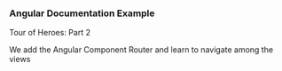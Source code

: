 ### Angular Documentation Example 

Tour of Heroes: Part 2

We add the Angular Component Router and learn to navigate among the views